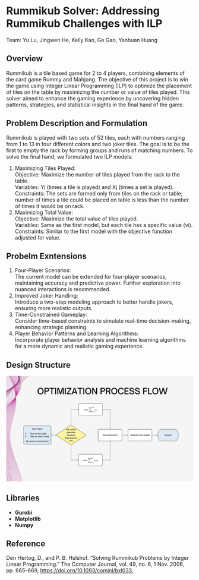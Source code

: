 # Rummikub Solver: Addressing Rummikub Challenges with ILP

Team: Yu Lu, Jingwen He, Kelly Kao, Ge Gao, Yanhuan Huang

## Overview

Rummikub is a tile based game for 2 to 4 players, combining elements of the card game Rummy and Mahjong. The objective of this project is to win the game using Integer Linear Programming (ILP) to optimize the placement of tiles on the table by maximizing the number or value of tiles played. This solver aimed to enhance the gaming experience by uncovering hidden patterns, strategies, and statistical insights in the final hand of the game.

## Problem Description and Formulation

Rummikub is played with two sets of 52 tiles, each with numbers ranging from 1 to 13 in four different colors and two joker tiles. The goal is to be the first to empty the rack by forming groups and runs of matching numbers. To solve the final hand, we formulated two ILP models:

1. Maximizing Tiles Played:<br>
   Objective: Maximize the number of tiles played from the rack to the table.<br>
   Variables: Yi (times a tile is played) and Xj (times a set is played).<br>
   Constraints: The sets are formed only from tiles on the rack or table; number of times a tile could be placed on table is less than the number of times it would be on rack.
2. Maximizing Total Value:<br>
   Objective: Maximize the total value of tiles played.<br>
   Variables: Same as the first model, but each tile has a specific value (vi).<br>
   Constraints: Similar to the first model with the objective function adjusted for value.

## Probelm Exntensions

1. Four-Player Scenarios:<br>
   The current model can be extended for four-player scenarios, maintaining accuracy and predictive power. Further exploration into nuanced interactions is recommended.
2. Improved Joker Handling:<br>
   Introduce a two-step modeling approach to better handle jokers, ensuring more realistic outputs.
3. Time-Constrained Gameplay:<br>
   Consider time-based constraints to simulate real-time decision-making, enhancing strategic planning.
4. Player Behavior Patterns and Learning Algorithms:<br>
   Incorporate player behavior analysis and machine learning algorithms for a more dynamic and realistic gaming experience.

## Design Structure

<img src="image/design_structure.jpg">

## Libraries

- **Gurobi**
- **Matplotlib**
- **Numpy**

## Reference

Den Hertog, D., and P. B. Hulshof. “Solving Rummikub Problems by Integer Linear Programming.” The Computer Journal, vol. 49, no. 6, 1 Nov. 2006, pp. 665–669, https://doi.org/10.1093/comjnl/bxl033.​

